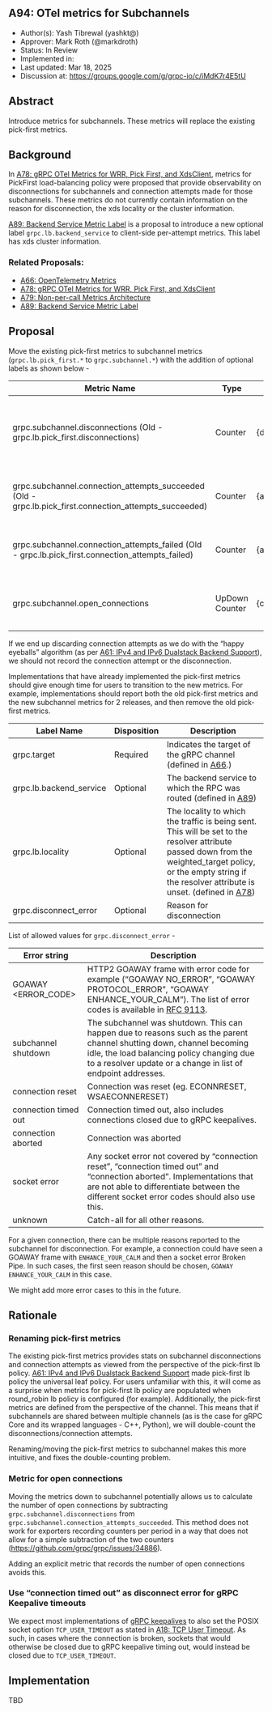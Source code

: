 ## A94: OTel metrics for Subchannels

*   Author(s): Yash Tibrewal (yashkt@)
*   Approver: Mark Roth (@markdroth)
*   Status: In Review
*   Implemented in:
*   Last updated: Mar 18, 2025
*   Discussion at: https://groups.google.com/g/grpc-io/c/iMdK7r4E5tU

## Abstract

Introduce metrics for subchannels. These metrics will replace the existing
pick-first metrics.

## Background

In [A78: gRPC OTel Metrics for WRR, Pick First, and XdsClient], metrics for
PickFirst load-balancing policy were proposed that provide observability on
disconnections for subchannels and connection attempts made for those
subchannels. These metrics do not currently contain information on the reason
for disconnection, the xds locality or the cluster information.

[A89: Backend Service Metric Label](https://github.com/grpc/proposal/pull/471)
is a proposal to introduce a new optional label `grpc.lb.backend_service` to
client-side per-attempt metrics. This label has xds cluster information.

### Related Proposals:

*   [A66: OpenTelemetry Metrics]
*   [A78: gRPC OTel Metrics for WRR, Pick First, and XdsClient]
*   [A79: Non-per-call Metrics Architecture]
*   [A89: Backend Service Metric Label]

[A66: OpenTelemetry Metrics]: A66-otel-stats.md
[A78: gRPC OTel Metrics for WRR, Pick First, and XdsClient]: A78-grpc-metrics-wrr-pf-xds.md
[A79: Non-per-call Metrics Architecture]: A79-non-per-call-metrics-architecture.md
[A89: Backend Service Metric Label]: https://github.com/grpc/proposal/pull/471

## Proposal

Move the existing pick-first metrics to subchannel metrics
(`grpc.lb.pick_first.*` to `grpc.subchannel.*`) with the addition of optional
labels as shown below -

Metric Name                                                                                            | Type           | Unit            | Labels                                                                                                         | Description
------------------------------------------------------------------------------------------------------ | -------------- | --------------- | -------------------------------------------------------------------------------------------------------------- | -----------
grpc.subchannel.disconnections (Old - grpc.lb.pick_first.disconnections)                               | Counter        | {disconnection} | grpc.target, grpc.lb.backend_service (optional), grpc.lb.locality (optional), grpc.disconnect_error (optional) | Number of times the selected subchannel becomes disconnected.
grpc.subchannel.connection_attempts_succeeded (Old - grpc.lb.pick_first.connection_attempts_succeeded) | Counter        | {attempt}       | grpc.target, grpc.lb.backend_service (optional), grpc.lb.locality (optional)                                   | Number of successful connection attempts.
grpc.subchannel.connection_attempts_failed (Old - grpc.lb.pick_first.connection_attempts_failed)       | Counter        | {attempt}       | grpc.target, grpc.lb.backend_service (optional), grpc.lb.locality (optional)                                   | Number of failed connection attempts.
grpc.subchannel.open_connections                                                                       | UpDown Counter | {connection}    | grpc.target, grpc.lb.backend_service (optional), grpc.lb.locality (optional)                                   | Number of open connections.

If we end up discarding connection attempts as we do with the “happy eyeballs”
algorithm (as per
[A61: IPv4 and IPv6 Dualstack Backend Support](A61-IPv4-IPv6-dualstack-backends.md)),
we should not record the connection attempt or the disconnection.

Implementations that have already implemented the pick-first metrics should give
enough time for users to transition to the new metrics. For example,
implementations should report both the old pick-first metrics and the new
subchannel metrics for 2 releases, and then remove the old pick-first metrics.

Label Name              | Disposition | Description
----------------------- | ----------- | -----------
grpc.target             | Required    | Indicates the target of the gRPC channel (defined in [A66](A66-otel-stats.md).)
grpc.lb.backend_service | Optional    | The backend service to which the RPC was routed (defined in [A89](https://github.com/grpc/proposal/pull/471))
grpc.lb.locality        | Optional    | The locality to which the traffic is being sent. This will be set to the resolver attribute passed down from the weighted_target policy, or the empty string if the resolver attribute is unset. (defined in [A78](A78-grpc-metrics-wrr-pf-xds.md))
grpc.disconnect_error   | Optional    | Reason for disconnection

List of allowed values for `grpc.disconnect_error` -

Error string         | Description
-------------------- | -----------
GOAWAY <ERROR_CODE>  | HTTP2 GOAWAY frame with error code for example (“GOAWAY NO_ERROR”, “GOAWAY PROTOCOL_ERROR”, “GOAWAY ENHANCE_YOUR_CALM”). The list of error codes is available in [RFC 9113](https://www.rfc-editor.org/rfc/rfc9113.html#name-error-codes).
subchannel shutdown  | The subchannel was shutdown. This can happen due to reasons such as the parent channel shutting down, channel becoming idle, the load balancing policy changing due to a resolver update or a change in list of endpoint addresses.
connection reset     | Connection was reset (eg. ECONNRESET, WSAECONNERESET)
connection timed out | Connection timed out, also includes connections closed due to gRPC keepalives.
connection aborted   | Connection was aborted
socket error         | Any socket error not covered by “connection reset”, “connection timed out” and “connection aborted”. Implementations that are not able to differentiate between the different socket error codes should also use this.
unknown              | Catch-all for all other reasons.

For a given connection, there can be multiple reasons reported to the subchannel
for disconnection. For example, a connection could have seen a GOAWAY frame with
`ENHANCE_YOUR_CALM` and then a socket error Broken Pipe. In such cases, the
first seen reason should be chosen, `GOAWAY ENHANCE_YOUR_CALM` in this case.

We might add more error cases to this in the future.

## Rationale

### Renaming pick-first metrics

The existing pick-first metrics provides stats on subchannel disconnections and
connection attempts as viewed from the perspective of the pick-first lb policy.
[A61: IPv4 and IPv6 Dualstack Backend Support](A61-IPv4-IPv6-dualstack-backends.md)
made pick-first lb policy the universal leaf policy. For users unfamiliar with
this, it will come as a surprise when metrics for pick-first lb policy are
populated when round_robin lb policy is configured (for example). Additionally,
the pick-first metrics are defined from the perspective of the channel. This
means that if subchannels are shared between multiple channels (as is the case
for gRPC Core and its wrapped languages - C++, Python), we will double-count the
disconnections/connection attempts.

Renaming/moving the pick-first metrics to subchannel makes this more intuitive,
and fixes the double-counting problem.

### Metric for open connections

Moving the metrics down to subchannel potentially allows us to calculate the
number of open connections by subtracting `grpc.subchannel.disconnections` from
`grpc.subchannel.connection_attempts_succeeded`. This method does not work for
exporters recording counters per period in a way that does not allow for a
simple subtraction of the two counters
(https://github.com/grpc/grpc/issues/34886).

Adding an explicit metric that records the number of open connections avoids
this.

### Use “connection timed out” as disconnect error for gRPC Keepalive timeouts

We expect most implementations of [gRPC keepalives](A8-client-side-keepalive.md)
to also set the POSIX socket option `TCP_USER_TIMEOUT` as stated in
[A18: TCP User Timeout](A18-tcp-user-timeout.md). As such, in cases where the
connection is broken, sockets that would otherwise be closed due to gRPC
keepalive timing out, would instead be closed due to `TCP_USER_TIMEOUT`.

## Implementation

TBD
